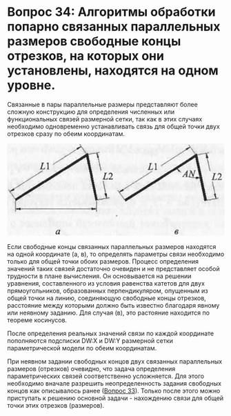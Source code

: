 # Вопрос 34: Алгоритмы обработки попарно связанных параллельных размеров свободные концы отрезков, на которых они установлены, находятся на одном уровне.

Связанные в пары параллельные размеры представляют более сложную конструкцию для определения численных или функциональных
связей размерной сетки, так как в этих случаях необходимо одновременно устанавливать связь для общей точки двух отрезков
сразу по обеим координатам.

![Попарно связанные параллельные размеры](../resources/imgs/34/1.jpg)

Если свободные концы связанных параллельных размеров находятся на одной координате (а, в), то определять параметры
связи необходимо только для общей точки обоих размеров. Процесс определения значений таких связей достаточно очевиден и не
представляет особой трудности в плане вычисления. Он основывается на решении уравнения, составленного из условия равенства
катетов для двух прямоугольников, образованных перпендикуляром, опущенным из общей точки на линию, соединяющую свободные
концы отрезков, расстояние между которыми должно быть известно благодаря явному или неявному заданию. Для случая (в), это
растояние находится по теореме косинусов.

После определения реальных значений связи по каждой координате пополняются подсписки DW:X и DW:Y размерной сетки параметрической
модели по обеим координатам.

При неявном задании свободных концов двух связанных параллельных размеров (отрезков) очевидно, что задача определения
параметрических связей соответственно усложняется. Для этого необходимо вначале разрешить неопределенность задания свободных
концов как описывалось ранее ([Вопрос 33](tickets/33.md)). Только после этого можно приступать к решению основной задачи -
нахождению связи для общей точки этих отрезков (размеров).